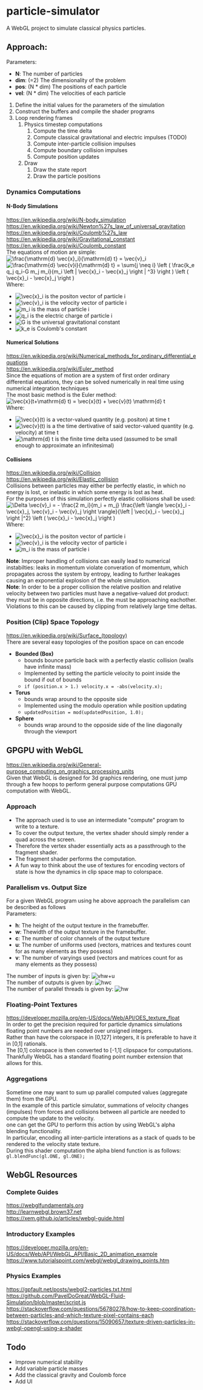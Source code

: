 # particle-simulator
A WebGL project to simulate classical physics particles.

## Approach:
Parameters:
- **N**: The number of particles
- **dim**: (=2) The dimensionality of the problem
- **pos**: (N * dim) The positions of each particle
- **vel**: (N * dim) The velocities of each particle

1. Define the initial values for the parameters of the simulation
2. Construct the buffers and compile the shader programs
3. Loop rendering frames
   1. Physics timestep computations
      1. Compute the time delta
      2. Compute classical gravitational and electric impulses (TODO)
      3. Compute inter-particle collision impulses
      4. Compute boundary collision impulses
      5. Compute position updates
   2. Draw
      1. Draw the state report
      2. Draw the particle positions

### Dynamics Computations
#### N-Body Simulations
https://en.wikipedia.org/wiki/N-body_simulation  
https://en.wikipedia.org/wiki/Newton%27s_law_of_universal_gravitation  
https://en.wikipedia.org/wiki/Coulomb%27s_law  
https://en.wikipedia.org/wiki/Gravitational_constant  
https://en.wikipedia.org/wiki/Coulomb_constant  
The equations of motion are simple:  
![\frac{\mathrm{d} \vec{x}_i}{\mathrm{d} t} = \vec{v}_i](https://render.githubusercontent.com/render/math?math=%5Cfrac%7B%5Cmathrm%7Bd%7D%20%5Cvec%7Bx%7D_i%7D%7B%5Cmathrm%7Bd%7D%20t%7D%20%3D%20%5Cvec%7Bv%7D_i)  
![\frac{\mathrm{d} \vec{v}_i}{\mathrm{d} t} = \sum_{j \neq i} \left (  \frac{k_e q_j q_i-G m_j m_i}{m_i \left \| \vec{x}_i - \vec{x}_j \right \| ^3} \right ) \left ( \vec{x}_i - \vec{x}_j \right )](https://render.githubusercontent.com/render/math?math=%5Cfrac%7B%5Cmathrm%7Bd%7D%20%5Cvec%7Bv%7D_i%7D%7B%5Cmathrm%7Bd%7D%20t%7D%20%3D%20%5Csum_%7Bj%20%5Cneq%20i%7D%20%5Cleft%20(%20%20%5Cfrac%7Bk_e%20q_j%20q_i-G%20m_j%20m_i%7D%7Bm_i%20%5Cleft%20%5C%7C%20%5Cvec%7Bx%7D_i%20-%20%5Cvec%7Bx%7D_j%20%5Cright%20%5C%7C%20%5E3%7D%20%5Cright%20)%20%5Cleft%20(%20%5Cvec%7Bx%7D_i%20-%20%5Cvec%7Bx%7D_j%20%5Cright%20))  
Where:  
- ![\vec{x}_i](https://render.githubusercontent.com/render/math?math=%5Cvec%7Bx%7D_i) is the positon vector of particle i
- ![\vec{v}_i](https://render.githubusercontent.com/render/math?math=%5Cvec%7Bv%7D_i) is the velocity vector of particle i
- ![m_i](https://render.githubusercontent.com/render/math?math=m_i) is the mass of particle i
- ![q_i](https://render.githubusercontent.com/render/math?math=q_i) is the electric charge of particle i
- ![G](https://render.githubusercontent.com/render/math?math=G) is the universal gravitational constant
- ![k_e](https://render.githubusercontent.com/render/math?math=k_e) is Coulomb's constant

#### Numerical Solutions
https://en.wikipedia.org/wiki/Numerical_methods_for_ordinary_differential_equations  
https://en.wikipedia.org/wiki/Euler_method  
Since the equations of motion are a system of first order ordinary differential equations, they can be solved numerically in real time using numerical integration techniques  
The most basic method is the Euler method:  
![\vec{x}(t+\mathrm{d} t) = \vec{x}(t) + \vec{v}(t) \mathrm{d} t](https://render.githubusercontent.com/render/math?math=%5Cvec%7Bx%7D(t%2B%5Cmathrm%7Bd%7D%20t)%20%3D%20%5Cvec%7Bx%7D(t)%20%2B%20%5Cvec%7Bv%7D(t)%20%5Cmathrm%7Bd%7D%20t)  
Where:  
- ![\vec{x}(t)](https://render.githubusercontent.com/render/math?math=%5Cvec%7Bx%7D(t)) is a vector-valued quantity (e.g. positon) at time t
- ![\vec{v}(t)](https://render.githubusercontent.com/render/math?math=%5Cvec%7Bv%7D(t)) is a the time dertivative of said vector-valued quantity (e.g. velocity) at time t
- ![\mathrm{d} t](https://render.githubusercontent.com/render/math?math=%5Cmathrm%7Bd%7D%20t) is the finite time delta used (assumed to be small enough to approximate an infinitesimal)

#### Collisions
https://en.wikipedia.org/wiki/Collision  
https://en.wikipedia.org/wiki/Elastic_collision  
Collisions between particles may either be perfectly elastic, in which no energy is lost, or inelastic in which some energy is lost as heat.  
For the purposes of this simulation perfectly elastic collisions shall be used:  
![\Delta \vec{v}_i = - \frac{2 m_i}{m_i + m_j} \frac{\left \langle \vec{x}_i - \vec{x}_j, \vec{v}_i - \vec{v}_j \right \rangle}{\left \| \vec{x}_i - \vec{x}_j \right \|^2} \left ( \vec{x}_i - \vec{x}_j \right )](https://render.githubusercontent.com/render/math?math=%5CDelta%20%5Cvec%7Bv%7D_i%20%3D%20-%20%5Cfrac%7B2%20m_i%7D%7Bm_i%20%2B%20m_j%7D%20%5Cfrac%7B%5Cleft%20%5Clangle%20%5Cvec%7Bx%7D_i%20-%20%5Cvec%7Bx%7D_j%2C%20%5Cvec%7Bv%7D_i%20-%20%5Cvec%7Bv%7D_j%20%5Cright%20%5Crangle%7D%7B%5Cleft%20%5C%7C%20%5Cvec%7Bx%7D_i%20-%20%5Cvec%7Bx%7D_j%20%5Cright%20%5C%7C%5E2%7D%20%5Cleft%20(%20%5Cvec%7Bx%7D_i%20-%20%5Cvec%7Bx%7D_j%20%5Cright%20))  
Where:  
- ![\vec{x}_i](https://render.githubusercontent.com/render/math?math=%5Cvec%7Bx%7D_i) is the positon vector of particle i
- ![\vec{v}_i](https://render.githubusercontent.com/render/math?math=%5Cvec%7Bv%7D_i) is the velocity vector of particle i
- ![m_i](https://render.githubusercontent.com/render/math?math=m_i) is the mass of particle i

**Note**: Improper handling of collisions can easily lead to numerical instabilties: leaks in momentum violate converation of momentum, which propagates across the system by entropy, leading to further leakages causing an exponential  explosion of the whole simulation.  
**Note**: In order to be a proper collision the relative position and relative velocity between two particles must have a negative-valued dot product: they must be in opposite directions, i.e. the must be approaching eachother. Violations to this can be caused by clipping from relatively large time deltas.  

### Position (Clip) Space Topology
https://en.wikipedia.org/wiki/Surface_(topology)  
There are several easy topologies of the position space on can encode  
- **Bounded (Box)**
   - bounds bounce particle back with a perfectly elastic collision (walls have infinite mass)
   - Implemented by setting the particle velocity to point inside the bound if out of bounds
   - ```if (position.x > 1.) velocity.x = -abs(velocity.x);```
- **Torus** 
   - bounds wrap around to the opposite side
   - Implemented using the modulo operation while position updating
   - ```updatedPosition = mod(updatedPosition, 1.0);```
- **Sphere** 
   - bounds wrap around to the opposide side of the line diagonally through the viewport

## GPGPU with WebGL 
https://en.wikipedia.org/wiki/General-purpose_computing_on_graphics_processing_units  
Given that WebGL is designed for 3d graphics rendering, one must jump through a few hoops to perform general purpose computations GPU computation with WebGL.  
### Approach
- The approach used is to use an intermediate "compute" program to write to a texture.
- To cover the output texture, the vertex shader should simply render a quad across the screen.
- Therefore the vertex shader essentially acts as a passthrough to the fragment shader.
- The fragment shader performs the computation.
- A fun way to think about the use of textures for encoding vectors of state is how the dynamics in clip space map to colorspace.

### Parallelism vs. Output Size
For a given WebGL program using he above approach the parallelism can be described as follows  
Parameters:
- **h**: The height of the output texture in the framebuffer.
- **w**: Thewidth of the output texture in the framebuffer.
- **c**: The number of color channels of the output texture
- **u**: The number of uniforms used (vectors, matrices and textures count for as many elements as they possess)
- **v**: The number of varyings used (vectors and matrices count for as many elements as they possess)

The number of inputs is given by: ![vhw+u](https://render.githubusercontent.com/render/math?math=vhw%2Bu)  
The number of outputs is given by:  ![hwc](https://render.githubusercontent.com/render/math?math=hwc)  
The number of parallel threads is given by: ![hw](https://render.githubusercontent.com/render/math?math=hw)  

### Floating-Point Textures
https://developer.mozilla.org/en-US/docs/Web/API/OES_texture_float  
In order to get the precision required for particle dynamics simulations floating point numbers are needed over unsigned integers.  
Rather than have the colorspace in [0,127] integers, it is preferable to have it in [0,1] rationals.  
The [0,1] colorspace is then converted to [-1,1] clipspace for computations.  
Thankfully WebGL has a standard floating point number extension that allows for this.  

### Aggregations
Sometime one may want to sum up parallel computed values (aggregate them) from the GPU.  
In the example of this particle simulator, summations of velocity changes (impulses) from forces and collisions between all particle are needed to compute the update to the velocity.  
one can get the GPU to perform this action by using WebGL's alpha blending functionality.  
In particular, encoding all inter-particle interations as a stack of quads to be rendered to the velocity state texture.  
During this shader computation the alpha blend function is as follows: ```gl.blendFunc(gl.ONE, gl.ONE);```

## WebGL Resources
### Complete Guides
https://webglfundamentals.org  
http://learnwebgl.brown37.net  
https://xem.github.io/articles/webgl-guide.html  
### Introductory Examples
https://developer.mozilla.org/en-US/docs/Web/API/WebGL_API/Basic_2D_animation_example  
https://www.tutorialspoint.com/webgl/webgl_drawing_points.htm  
### Physics Examples
https://gpfault.net/posts/webgl2-particles.txt.html  
https://github.com/PavelDoGreat/WebGL-Fluid-Simulation/blob/master/script.js  
https://stackoverflow.com/questions/56780278/how-to-keep-coordination-between-particles-and-which-texture-pixel-contains-each  
https://stackoverflow.com/questions/15090657/texture-driven-particles-in-webgl-opengl-using-a-shader  

## Todo
- Improve numerical stability
- Add variable particle masses
- Add the classical gravity and Coulomb force
- Add UI
